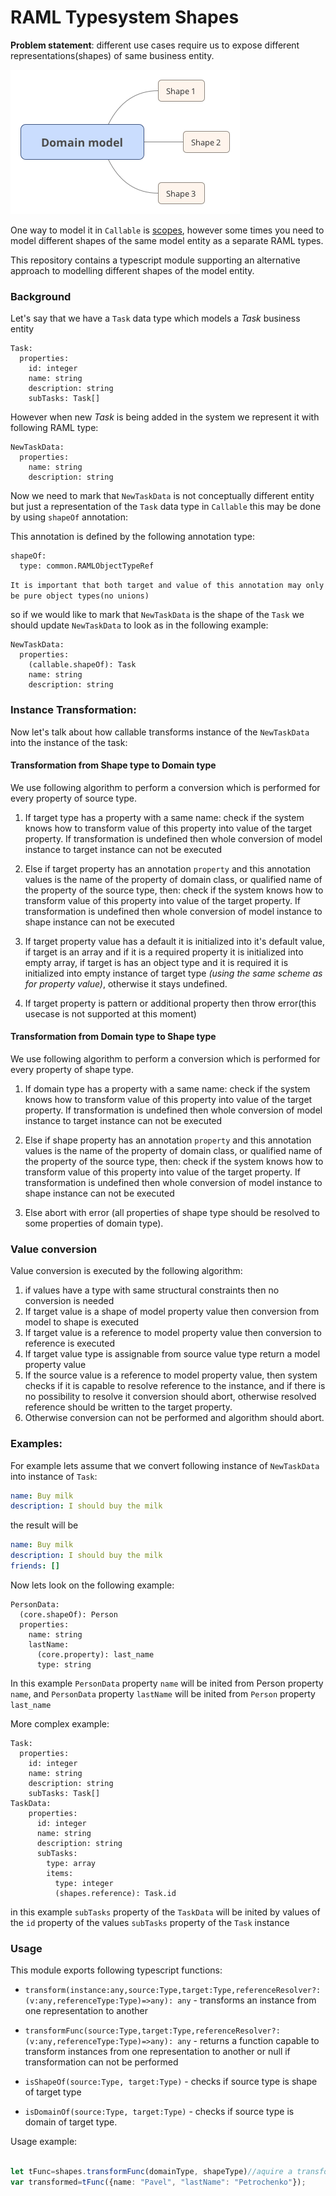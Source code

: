 # RAML Typesystem Shapes

**Problem statement**: different use cases require us to expose different representations(shapes) of same business entity. 

![Diagram](Domain_model.png)

One way to model it in `Callable` is [scopes](scopes.md), however some times you need to model different shapes 
of the same model entity as a separate RAML types.

This repository contains a typescript module supporting an alternative approach to modelling different shapes of the model entity.

### Background

Let's say that we have a `Task` data type which models a *Task* business entity   

```raml
Task:
  properties:
    id: integer
    name: string
    description: string
    subTasks: Task[]
```

However when new *Task* is being added in the system we represent it with following RAML type:   

```raml
NewTaskData:
  properties:
    name: string
    description: string
```

Now we need to mark that `NewTaskData` is not conceptually different entity but just a representation of the `Task` data type
in `Callable` this may be done by using `shapeOf` annotation:

This annotation is defined by the following annotation type: 

```raml
shapeOf:
  type: common.RAMLObjectTypeRef  
```

`It is important that both target and value of this annotation may only be pure object types(no unions)`  

so if we would like to mark that `NewTaskData` is the shape of the `Task` we should
update `NewTaskData` to look as in the following example:
 
```raml
NewTaskData:
  properties:
    (callable.shapeOf): Task
    name: string
    description: string
```
### Instance Transformation:

Now let's talk about how callable transforms instance of the `NewTaskData` into the instance of the task: 

#### Transformation from Shape type to Domain type

We use following algorithm to perform a conversion which is performed for every property 
of source type.

1. If target type has a property with a same name: check if the system knows how to transform value of this
property into value of the target property. If transformation is undefined then whole conversion of model instance to 
target instance can not be executed

2. Else if target property has an annotation `property` and this annotation values is the name of the property
of domain class, or qualified name of the property of the source type, then: check if the system knows how to transform value of this
property into value of the target property. If transformation is undefined then whole conversion of model instance to 
shape instance can not be executed

3. If target property value has a default it is initialized into it's default value, if target is an array and if it is a required property 
it is initialized into empty array, if target is has an object type and it is required it is initialized into empty instance of 
target type *(using the same scheme as for property value)*, otherwise it stays undefined.

4. If target property is pattern or additional property then throw error(this usecase is not  supported at this moment)


#### Transformation from Domain type to Shape type

We use following algorithm to perform a conversion which is performed for every property 
of shape type.

1. If domain type has a property with a same name: check if the system knows how to transform value of this
property into value of the target property. If transformation is undefined then whole conversion of model instance to 
target instance can not be executed

2. Else if shape property has an annotation `property` and this annotation values is the name of the property
of domain class, or qualified name of the property of the source type, then: check if the system knows how to transform value of this
property into value of the target property. If transformation is undefined then whole conversion of model instance to 
shape instance can not be executed

3. Else abort with error (all properties of shape type should be resolved to some properties of domain type).


### Value conversion

Value conversion is executed by the following algorithm: 

1. if values have a type with same structural constraints then no conversion is needed
2. If target value is a shape of model property value then conversion from model to shape is executed
3. If target value is a reference to model property value then conversion to reference is executed
4. If target value type is assignable from source value type return a model property value 
5. If the source value is a reference to model property value, then system checks if it is capable to resolve reference to the instance,
   and if there is no possibility to resolve it conversion should abort, otherwise resolved reference should be written to the target property.
6. Otherwise conversion can not be performed and algorithm should abort.

### Examples:

For example lets assume that we convert following instance of `NewTaskData` into instance of `Task`: 

```yaml
name: Buy milk
description: I should buy the milk
```

the result will be 

```yaml
name: Buy milk
description: I should buy the milk
friends: []
```

Now lets look on the following example:

```raml
PersonData:
  (core.shapeOf): Person
  properties:
    name: string
    lastName:
      (core.property): last_name
      type: string

```

In this example `PersonData` property `name` will be inited from Person property `name`, and `PersonData` property
 `lastName` will be inited from `Person` property `last_name`
 
More complex example:

```raml
Task:
  properties:
    id: integer
    name: string
    description: string
    subTasks: Task[]
TaskData:
    properties:
      id: integer
      name: string
      description: string
      subTasks: 
        type: array
        items:
          type: integer
          (shapes.reference): Task.id        
```

in this example `subTasks` property of the `TaskData` will be inited by values of the `id` property of the values `subTasks`
property of the `Task` instance

### Usage

This module exports following typescript functions:

* `transform(instance:any,source:Type,target:Type,referenceResolver?: (v:any,referenceType:Type)=>any): any` - transforms an instance from one representation to another

* `transformFunc(source:Type,target:Type,referenceResolver?: (v:any,referenceType:Type)=>any): any` - returns a function capable to transform instances from one representation to another or null if transformation can not be performed

* `isShapeOf(source:Type, target:Type)` - checks if source type is shape of target type

* `isDomainOf(source:Type, target:Type)` - checks if source type is domain of target type.

Usage example:

```typescript

let tFunc=shapes.transformFunc(domainType, shapeType)//aquire a transformation function
var transformed=tFunc({name: "Pavel", "lastName": "Petrochenko"});
```